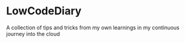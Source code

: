 # LowCodeDiary
A collection of tips and tricks from my own learnings in my continuous journey into the cloud
